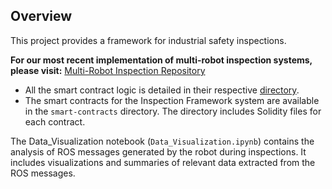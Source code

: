 
## Overview

This project provides a framework for industrial safety inspections. 

**For our most recent implementation of multi-robot inspection systems, please visit:**
[Multi-Robot Inspection Repository](https://github.com/MiguelHenri/Multi-Robot-Inspection)


- All the smart contract logic is detailed in their respective [directory](https://github.com/rodrigodg1/inspection-framework/tree/main/smart-contracts).
- The smart contracts for the Inspection Framework system are available in the `smart-contracts` directory. The directory includes Solidity files for each contract.

The Data_Visualization notebook (`Data_Visualization.ipynb`) contains the analysis of ROS messages generated by the robot during inspections. It includes visualizations and summaries of relevant data extracted from the ROS messages.

